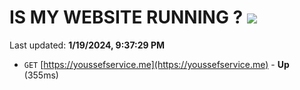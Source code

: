 # IS MY WEBSITE RUNNING ? [![](https://img.shields.io/static/v1?label=Sponsor&message=%E2%9D%A4&logo=GitHub&color=%23fe8e86)](https://github.com/sponsors/<username>)

Last updated: **1/19/2024, 9:37:29 PM**

- `GET` [https://youssefservice.me](https://youssefservice.me) - **Up** (355ms)
